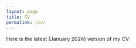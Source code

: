 ```yaml
---
layout: page
title: CV
permalink: /cv/
---
```


Here is the latest (January 2024) version of my CV:

<!-- {% include embedpdf.html code="kkg4xvs7ro509eh919w4h/DL_CV.pdf" width=100 height=800 %}0 -->
<!-- <a href="david0811.github.io/DL_CV.pdf" target="_blank">PDF.</a> -->
<object data="../assets/DL_CV.pdf" width="1000" height="1000" type='application/pdf'></object>
